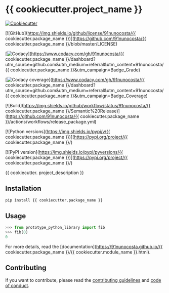 # {{ cookiecutter.project_name }}

[![Cookiecutter](https://img.shields.io/badge/built%20with-Cookiecutter-ff69b4.svg?logo=cookiecutter)](https://github.com/91nunocosta/python-package-cookiecutter/releases/tag/v0.2.1)

[![GitHub](https://img.shields.io/github/license/91nunocosta/{{ cookiecutter.package_name }})](https://github.com/91nunocosta/{{ cookiecutter.package_name }}/blob/master/LICENSE)

[![Codacy](https://app.codacy.com/project/badge/Grade/cb92f3f137454fae8697c7a6e7334f74)](https://www.codacy.com/gh/91nunocosta/{{ cookiecutter.package_name }}/dashboard?utm_source=github.com&amp;utm_medium=referral&amp;utm_content=91nunocosta/{{ cookiecutter.package_name }}&amp;utm_campaign=Badge_Grade)

[![Codacy coverage](https://app.codacy.com/project/badge/Coverage/cb92f3f137454fae8697c7a6e7334f74)](https://www.codacy.com/gh/91nunocosta/{{ cookiecutter.package_name }}/dashboard?utm_source=github.com&utm_medium=referral&utm_content=91nunocosta/{{ cookiecutter.package_name }}&utm_campaign=Badge_Coverage)

[![Build](https://img.shields.io/github/workflow/status/91nunocosta/{{ cookiecutter.package_name }}/Semantic%20Release)](https://github.com/91nunocosta/{{ cookiecutter.package_name }}/actions/workflows/release_package.yml)

[![Python versions](https://img.shields.io/pypi/v/{{ cookiecutter.package_name }})](https://pypi.org/project/{{ cookiecutter.package_name }}/)

[![PyPI version](https://img.shields.io/pypi/pyversions/{{ cookiecutter.package_name }})](https://pypi.org/project/{{ cookiecutter.package_name }}/)

{{ cookiecutter. project_description }}

## Installation

```bash
pip install {{ cookiecutter.package_name }}
```

## Usage

```python
>>> from prototype_python_library import fib
>>> fib(0)
0

```

For more details, read the
[documentation](https://91nunocosta.github.io/{{ cookiecutter.package_name }}/{{ cookiecutter.module_name }}.html).

## Contributing

If you want to contribute, please read the [contributing guidelines](./CONTRIBUTING.md)
and [code of conduct](./CODE_OF_CONDUCT.md).
